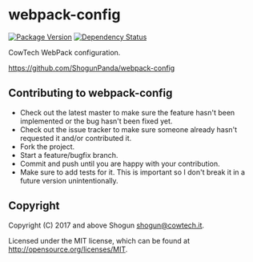# webpack-config

[![Package Version](https://badge.fury.io/js/%40cowtech%2Fwebpack-config.svg)](https://badge.fury.io/js/%40cowtech%2Fwebpack-config)
[![Dependency Status](https://gemnasium.com/badges/github.com/cowtech/webpack-config.svg)](https://gemnasium.com/github.com/cowtech/webpack-config)

CowTech WebPack configuration.

https://github.com/ShogunPanda/webpack-config

## Contributing to webpack-config

* Check out the latest master to make sure the feature hasn't been implemented or the bug hasn't been fixed yet.
* Check out the issue tracker to make sure someone already hasn't requested it and/or contributed it.
* Fork the project.
* Start a feature/bugfix branch.
* Commit and push until you are happy with your contribution.
* Make sure to add tests for it. This is important so I don't break it in a future version unintentionally.

## Copyright

Copyright (C) 2017 and above Shogun <shogun@cowtech.it>.

Licensed under the MIT license, which can be found at http://opensource.org/licenses/MIT.
